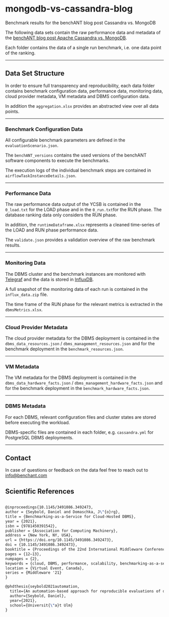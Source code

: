 # mongodb-vs-cassandra-blog
Benchmark results for the benchANT blog post Cassandra vs. MongoDB 


The following data sets contain the raw performance data and metadata of the [benchANT blog post Apache Cassandra vs. MongoDB](https://benchant.com/blog/mongodb-vs-cassandra). 


Each folder contains the data of a single run benchmark, i.e. one data point of the ranking. 

***

## Data Set Structure


In order to ensure full transparency and reproducibility,  each data folder contains benchmark configuration data,  performance data, monitoring data, cloud provider metadata, VM metadata and DBMS configuration data.

In addition the `aggregation.xlsx` provides an abstracted view over all data points.  

***

### Benchmark Configuration Data

All configurable benchmark parameters are defined in the `evaluationScenario.json`.

The `benchANT_versions` contains the used versions of the benchANT software components to execute the benchmarks. 

The execution logs of the individual benchmark steps are contained in `airflowTaskInstanceDetails.json`. 

***

### Performance Data

The raw performance data output of the YCSB is contained in the `0_load.txt`  for the LOAD phase and in the `0_run.txt`for the RUN phase. The database ranking data only considers the RUN phase. 

In addition, the `runtimeDataframe.xlsx` represents a cleaned time-series of the LOAD and RUN phase performance data. 

The `validate.json` provides a validation overview of the raw benchmark results.  


***

### Monitoring Data

The DBMS cluster and the benchmark instances are monitored with [Telegraf](https://github.com/influxdata/telegraf) and the data is stored in [InfluxDB](https://github.com/influxdata/influxdb). 

A full snapshot of the monitoring data of each run is contained in the  `influx_data.zip` file.

The time frame of the RUN phase for the relevant metrics is extracted in the `dbmsMetrics.xlsx`.

*** 

### Cloud Provider Metadata

The cloud provider metadata for the DBMS deployment is contained in the `dbms_data_resources.json` / `dbms_management_resources.json` and for the benchmark deployment in the `benchmark_resources.json`. 


*** 

### VM Metadata

The VM metadata for the DBMS deployment is contained in the `dbms_data_hardware_facts.json` / `dbms_management_hardware_facts.json` and for the benchmark deployment in the `benchmark_hardware_facts.json`.  


*** 

### DBMS Metadata

For each DBMS, relevant configuration files and cluster states are stored before executing the workload. 

DBMS-specific files are contained in each folder, e.g. `cassandra.yml` for PostgreSQL DBMS deployments. 

*** 


## Contact

In case of questions or feedback on the data feel free to reach out to info@benchant.com


## Scientific References

```latex

@inproceedings{10.1145/3491086.3492473,
author = {Seybold, Daniel and Domaschka, J\"{o}rg},
title = {Benchmarking-as-a-Service for Cloud-Hosted DBMS},
year = {2021},
isbn = {9781450391542},
publisher = {Association for Computing Machinery},
address = {New York, NY, USA},
url = {https://doi.org/10.1145/3491086.3492473},
doi = {10.1145/3491086.3492473},
booktitle = {Proceedings of the 22nd International Middleware Conference: Demos and Posters},
pages = {12–13},
numpages = {2},
keywords = {cloud, DBMS, performance, scalability, benchmarking-as-a-service},
location = {Virtual Event, Canada},
series = {Middleware '21}
}

@phdthesis{seybold2021automation,
  title={An automation-based approach for reproducible evaluations of distributed DBMS on elastic infrastructures},
  author={Seybold, Daniel},
  year={2021},
  school={Universit{\"a}t Ulm}
}

```
